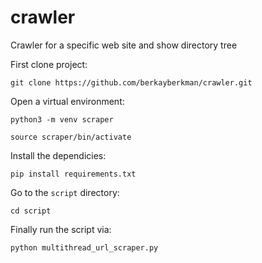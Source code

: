 # crawler
Crawler for a specific web site and show directory tree

First clone project:

```git clone https://github.com/berkayberkman/crawler.git```

Open a virtual environment:

```python3 -m venv scraper```

```source scraper/bin/activate```

Install the dependicies:

```pip install requirements.txt```

Go to the ```script``` directory:

```cd script```


Finally run the script via:

```python multithread_url_scraper.py```
